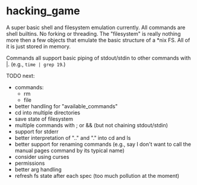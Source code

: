 # hacking_game

A super basic shell and filesystem emulation currently. All commands are shell builtins. No forking or threading. The "filesystem" is really nothing more then a few objects that emulate the basic structure of a *nix FS. All of it is just stored in memory.

Commands all support basic piping of stdout/stdin to other commands with |. (e.g., `time | grep 19`.)

TODO next:
- commands:
    - rm
    - file
- better handling for "available_commands"
- cd into multiple directories
- save state of filesystem
- multiple commands with ; or && (but not chaining stdout/stdin)
- support for stderr
- better interpretation of ".." and "." into cd and ls
- better support for renaming commands (e.g., say I don't want to call the manual pages command by its typical name)
- consider using curses
- permissions
- better arg handling
- refresh fs state after each spec (too much pollution at the moment)